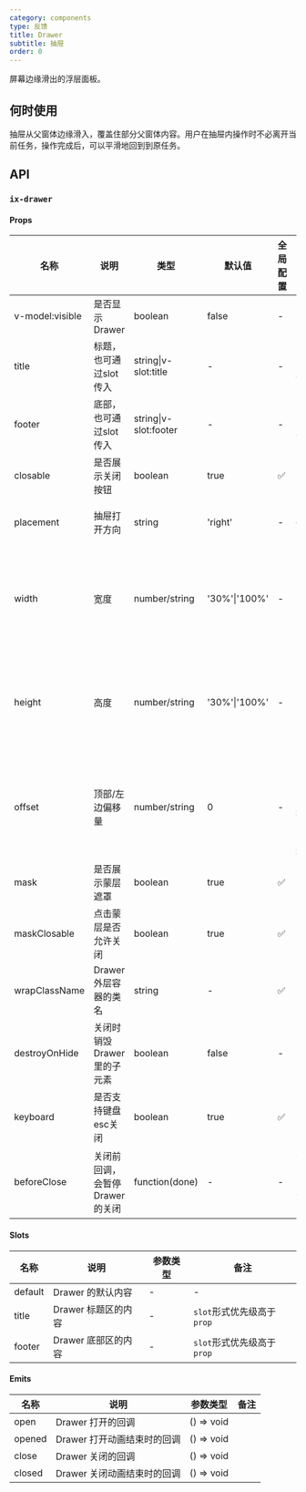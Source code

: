 ```yaml
---
category: components
type: 反馈
title: Drawer
subtitle: 抽屉
order: 0
---
```



屏幕边缘滑出的浮层面板。

## 何时使用

抽屉从父窗体边缘滑入，覆盖住部分父窗体内容。用户在抽屉内操作时不必离开当前任务，操作完成后，可以平滑地回到到原任务。

## API

### `ix-drawer`

#### Props

| 名称 | 说明 | 类型  | 默认值 | 全局配置 | 备注 |
| --- | --- | --- | --- | --- | --- |
v-model:visible | 是否显示Drawer | boolean | false | -
title | 标题，也可通过slot传入 | string\|v-slot:title | - | - | 不传则不显示
footer | 底部，也可通过slot传入 | string\|v-slot:footer | - | - | 不传则不显示
closable | 是否展示关闭按钮 | boolean | true | ✅
placement | 抽屉打开方向 | string | 'right' | - | 可选值`top` / `right` / `bottom` / `left`
width | 宽度 | number/string | '30%'\|'100%' | - | placement为`left`/`right`时默认30%，`top`/`bottom`时默认100%
height | 高度 | number/string | '30%'\|'100%' | - | placement为`top`/`bottom`时默认30%，`left`/`right`时默认100%
offset | 顶部/左边偏移量 | number/string | 0 | - |  placement为`left`/`right`时顶部偏移量，`top`/`bottom`时左边偏移量
mask | 是否展示蒙层遮罩 | boolean | true | ✅
maskClosable | 点击蒙层是否允许关闭 | boolean | true | ✅
wrapClassName | Drawer外层容器的类名 | string | - | ✅
destroyOnHide | 关闭时销毁Drawer里的子元素 | boolean | false | -
keyboard | 是否支持键盘esc关闭 | boolean | true | ✅
beforeClose | 关闭前回调，会暂停 Drawer 的关闭 | function(done) | - | - | done 用于关闭 Drawer，进行关闭二次确认

#### Slots

| 名称 | 说明 | 参数类型 | 备注 |
| --- | --- | --- | --- |
default | Drawer 的默认内容 | - | -
title | Drawer 标题区的内容 | - | `slot`形式优先级高于`prop`
footer | Drawer 底部区的内容 | - | `slot`形式优先级高于`prop`

#### Emits

| 名称 | 说明 | 参数类型 | 备注 |
| --- | --- | --- | --- |
open | Drawer 打开的回调 | () => void
opened | Drawer 打开动画结束时的回调 | () => void
close | Drawer 关闭的回调 | () => void
closed | Drawer 关闭动画结束时的回调 | () => void
